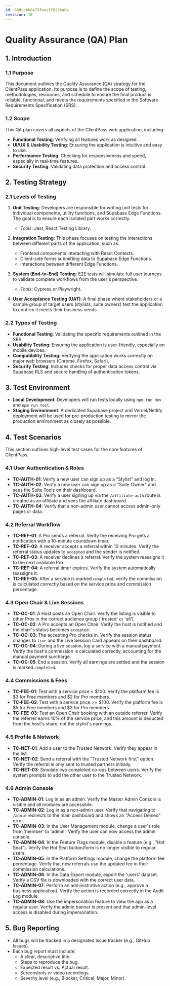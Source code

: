```yaml
---
id: 68dccbb8479feecff6266a8e
revision: 10
---
```


# Quality Assurance (QA) Plan

## 1. Introduction

### 1.1 Purpose

This document outlines the Quality Assurance (QA) strategy for the ClientPass application. Its purpose is to define the scope of testing, methodologies, resources, and schedule to ensure the final product is reliable, functional, and meets the requirements specified in the Software Requirements Specification (SRS).

### 1.2 Scope

This QA plan covers all aspects of the ClientPass web application, including:
- **Functional Testing**: Verifying all features work as designed.
- **UI/UX & Usability Testing**: Ensuring the application is intuitive and easy to use.
- **Performance Testing**: Checking for responsiveness and speed, especially in real-time features.
- **Security Testing**: Validating data protection and access control.

## 2. Testing Strategy

### 2.1 Levels of Testing

1.  **Unit Testing**: Developers are responsible for writing unit tests for individual components, utility functions, and Supabase Edge Functions. The goal is to ensure each isolated part works correctly.
    - *Tools*: Jest, React Testing Library.

2.  **Integration Testing**: This phase focuses on testing the interactions between different parts of the application, such as:
    - Frontend components interacting with React Contexts.
    - Client-side forms submitting data to Supabase Edge Functions.
    - Interactions between different Edge Functions.

3.  **System (End-to-End) Testing**: E2E tests will simulate full user journeys to validate complete workflows from the user's perspective.
    - *Tools*: Cypress or Playwright.

4.  **User Acceptance Testing (UAT)**: A final phase where stakeholders or a sample group of target users (stylists, suite owners) test the application to confirm it meets their business needs.

### 2.2 Types of Testing

- **Functional Testing**: Validating the specific requirements outlined in the SRS.
- **Usability Testing**: Ensuring the application is user-friendly, especially on mobile devices.
- **Compatibility Testing**: Verifying the application works correctly on major web browsers (Chrome, Firefox, Safari).
- **Security Testing**: Includes checks for proper data access control via Supabase RLS and secure handling of authentication tokens.

## 3. Test Environment

- **Local Development**: Developers will run tests locally using `npm run dev` and `npm run test`.
- **Staging Environment**: A dedicated Supabase project and Vercel/Netlify deployment will be used for pre-production testing to mirror the production environment as closely as possible.

## 4. Test Scenarios

This section outlines high-level test cases for the core features of ClientPass.

### 4.1 User Authentication & Roles
- **TC-AUTH-01**: Verify a new user can sign up as a "Stylist" and log in.
- **TC-AUTH-02**: Verify a new user can sign up as a "Suite Owner" and sees the Suite Tools on their dashboard.
- **TC-AUTH-03**: Verify a user signing up via the `/affiliate-auth` route is created as an affiliate and sees the affiliate dashboard.
- **TC-AUTH-04**: Verify that a non-admin user cannot access admin-only pages or data.

### 4.2 Referral Workflow
- **TC-REF-01**: A Pro sends a referral. Verify the receiving Pro gets a notification with a 10-minute countdown timer.
- **TC-REF-02**: A receiver accepts a referral within 10 minutes. Verify the referral status updates to `accepted` and the sender is notified.
- **TC-REF-03**: A receiver declines a referral. Verify the system reassigns it to the next available Pro.
- **TC-REF-04**: A referral timer expires. Verify the system automatically reassigns it.
- **TC-REF-05**: After a service is marked `completed`, verify the commission is calculated correctly based on the service price and commission percentage.

### 4.3 Open Chair & Live Sessions
- **TC-OC-01**: A Host posts an Open Chair. Verify the listing is visible to other Pros in the correct audience group ('trusted' or 'all').
- **TC-OC-02**: A Pro accepts an Open Chair. Verify the host is notified and the chair's status becomes `accepted`.
- **TC-OC-03**: The accepting Pro checks in. Verify the session status changes to `live` and the Live Session Card appears on their dashboard.
- **TC-OC-04**: During a live session, log a service with a manual payment. Verify the host's commission is calculated correctly, accounting for the manual payment surcharge.
- **TC-OC-05**: End a session. Verify all earnings are settled and the session is marked `completed`.

### 4.4 Commissions & Fees
- **TC-FEE-01**: Test with a service price < $100. Verify the platform fee is $3 for Free members and $2 for Pro members.
- **TC-FEE-02**: Test with a service price >= $100. Verify the platform fee is $5 for Free members and $3 for Pro members.
- **TC-FEE-03**: Test an Open Chair booking with an outside referrer. Verify the referrer earns 10% of the service price, and this amount is deducted from the host's share, not the stylist's earnings.

### 4.5 Profile & Network
- **TC-NET-01**: Add a user to the Trusted Network. Verify they appear in the list.
- **TC-NET-02**: Send a referral with the "Trusted Network first" option. Verify the referral is only sent to trusted partners initially.
- **TC-NET-03**: Simulate two completed co-ops between users. Verify the system prompts to add the other user to the Trusted Network.

### 4.6 Admin Console
- **TC-ADMIN-01**: Log in as an admin. Verify the Master Admin Console is visible and all modules are accessible.
- **TC-ADMIN-02**: Log in as a non-admin user. Verify that navigating to `/admin` redirects to the main dashboard and shows an "Access Denied" error.
- **TC-ADMIN-03**: In the User Management module, change a user's role from 'member' to 'admin'. Verify the user can now access the admin console.
- **TC-ADMIN-04**: In the Feature Flags module, disable a feature (e.g., "Hot Seat"). Verify the Hot Seat button/form is no longer visible to regular users.
- **TC-ADMIN-05**: In the Platform Settings module, change the platform fee percentage. Verify that new referrals use the updated fee in their commission calculations.
- **TC-ADMIN-06**: In the Data Export module, export the 'users' dataset. Verify a CSV file is downloaded with the correct user data.
- **TC-ADMIN-07**: Perform an administrative action (e.g., approve a business application). Verify the action is recorded correctly in the Audit Log module.
- **TC-ADMIN-08**: Use the impersonation feature to view the app as a regular user. Verify the admin banner is present and that admin-level access is disabled during impersonation.

## 5. Bug Reporting

- All bugs will be tracked in a designated issue tracker (e.g., GitHub Issues).
- Each bug report must include:
  - A clear, descriptive title.
  - Steps to reproduce the bug.
  - Expected result vs. Actual result.
  - Screenshots or video recordings.
  - Severity level (e.g., Blocker, Critical, Major, Minor).
